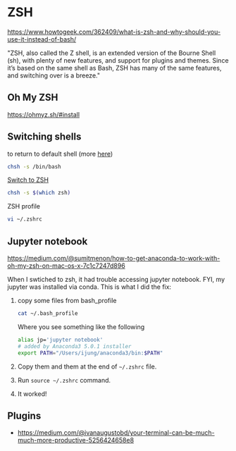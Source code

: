 # ZSH

https://www.howtogeek.com/362409/what-is-zsh-and-why-should-you-use-it-instead-of-bash/

"ZSH, also called the Z shell, is an extended version of the Bourne Shell (sh), with plenty of new features, and support for plugins and themes. Since it’s based on the same shell as Bash, ZSH has many of the same features, and switching over is a breeze."

## Oh My ZSH 

https://ohmyz.sh/#install


## Switching shells 

to return to default shell (more [here](https://unix.stackexchange.com/questions/137183/how-do-you-disable-oh-my-zsh-and-zsh-without-uninstalling-it))

```sh 
chsh -s /bin/bash
```

[Switch to ZSH](https://askubuntu.com/questions/131823/how-to-make-zsh-the-default-shell)

```sh 
chsh -s $(which zsh)
```


ZSH profile 

```sh 
vi ~/.zshrc
```

## Jupyter notebook 

https://medium.com/@sumitmenon/how-to-get-anaconda-to-work-with-oh-my-zsh-on-mac-os-x-7c1c7247d896

When I swtiched to zsh, it had trouble accessing jupyter notebook. FYI, my jupyter was installed via conda. This is what I did the fix: 

1. copy some files from bash_profile 

	```sh 
	cat ~/.bash_profile
	```

	Where you see something like the following 

	```sh 
	alias jp='jupyter notebook'
	# added by Anaconda3 5.0.1 installer
	export PATH="/Users/ijung/anaconda3/bin:$PATH"
	```

2. Copy them and them at the end of `~/.zshrc` file. 
3. Run `source ~/.zshrc` command. 
4. It worked! 


## Plugins 

- https://medium.com/@ivanaugustobd/your-terminal-can-be-much-much-more-productive-5256424658e8

